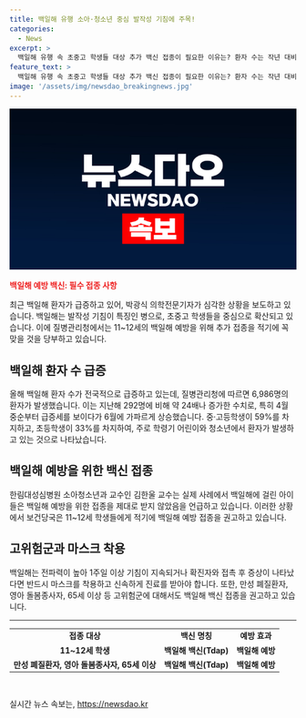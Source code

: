 ```yaml
---
title: 백일해 유행 소아·청소년 중심 발작성 기침에 주목!
categories:
  - News
excerpt: >
  백일해 유행 속 초중고 학생들 대상 추가 백신 접종이 필요한 이유는? 환자 수는 작년 대비 약 24배 급증, 연령대별로는 어린이와 청소년이 대부분. 전문가는 고위험군은 예방접종 필요하며 만성 폐질환자나 영아 돌봄종사자, 65세 이상 등에 권고. 1주일 이상 기침 지속이나 접촉 후 증상 발현시 마스크 착용과 신속한 진료가 필요하다고 밝혔습니다. (150자)
feature_text: >
  백일해 유행 속 초중고 학생들 대상 추가 백신 접종이 필요한 이유는? 환자 수는 작년 대비 약 24배 급증, 연령대별로는 어린이와 청소년이 대부분. 전문가는 고위험군은 예방접종 필요하며 만성 폐질환자나 영아 돌봄종사자, 65세 이상 등에 권고. 1주일 이상 기침 지속이나 접촉 후 증상 발현시 마스크 착용과 신속한 진료가 필요하다고 밝혔습니다. (150자)
image: '/assets/img/newsdao_breakingnews.jpg'
---
```


<p><img src="/assets/img/newsdao_breakingnews.jpg" alt="firstkoreanews 속보" /></p>

<p><b><span style="color: #ee2323;">백일해 예방 백신: 필수 접종 사항</span></b></p>

<p data-ke-size="size16">최근 백일해 환자가 급증하고 있어, 박광식 의학전문기자가 심각한 상황을 보도하고 있습니다. 백일해는 발작성 기침이 특징인 병으로, 초중고 학생들을 중심으로 확산되고 있습니다. 이에 질병관리청에서는 11~12세의 백일해 예방을 위해 추가 접종을 적기에 꼭 맞을 것을 당부하고 있습니다.</p>

<h2 data-ke-size="size26">백일해 환자 수 급증</h2>

<p data-ke-size="size16">올해 백일해 환자 수가 전국적으로 급증하고 있는데, 질병관리청에 따르면 6,986명의 환자가 발생했습니다. 이는 지난해 292명에 비해 약 24배나 증가한 수치로, 특히 4월 중순부터 급증세를 보이다가 6월에 가파르게 상승했습니다. 중·고등학생이 59%를 차지하고, 초등학생이 33%를 차지하여, 주로 학령기 어린이와 청소년에서 환자가 발생하고 있는 것으로 나타났습니다.</p>

<h2 data-ke-size="size26">백일해 예방을 위한 백신 접종</h2>

<p data-ke-size="size16">한림대성심병원 소아청소년과 교수인 김한울 교수는 실제 사례에서 백일해에 걸린 아이들은 백일해 예방을 위한 접종을 제대로 받지 않았음을 언급하고 있습니다. 이러한 상황에서 보건당국은 11~12세 학생들에게 적기에 백일해 예방 접종을 권고하고 있습니다. </p>

<h2 data-ke-size="size26">고위험군과 마스크 착용</h2>

<p data-ke-size="size16">백일해는 전파력이 높아 1주일 이상 기침이 지속되거나 확진자와 접촉 후 증상이 나타났다면 반드시 마스크를 착용하고 신속하게 진료를 받아야 합니다. 또한, 만성 폐질환자, 영아 돌봄종사자, 65세 이상 등 고위험군에 대해서도 백일해 백신 접종을 권고하고 있습니다. </p>

<hr>

<table>
    <tbody>
        <tr>
            <td style="text-align: center; height: 17px;"><b>접종 대상</b></td>
            <td style="text-align: center; height: 17px;"><b>백신 명칭</b></td>
            <td style="text-align: center; height: 17px;"><b>예방 효과</b></td>
        </tr>
        <tr>
            <td style="text-align: center; height: 17px;"><b>11~12세 학생</b></td>
            <td style="text-align: center; height: 17px;"><b>백일해 백신(Tdap)</b></td>
            <td style="text-align: center; height: 17px;"><b>백일해 예방</b></td>
        </tr>
        <tr>
            <td style="text-align: center; height: 17px;"><b>만성 폐질환자, 영아 돌봄종사자, 65세 이상</b></td>
            <td style="text-align: center; height: 17px;"><b>백일해 백신(Tdap)</b></td>
            <td style="text-align: center; height: 17px;"><b>백일해 예방</b></td>
        </tr>
    </tbody>
</table>

<p data-ke-size="size16">&nbsp;</p>
실시간 뉴스 속보는, <a href="https://newsdao.kr" rel="dofollow">https://newsdao.kr</a>


